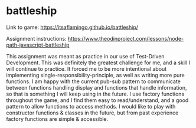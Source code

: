 # battleship

Link to game: https://itsaflamingo.github.io/battleship/

Assignment instructions: https://www.theodinproject.com/lessons/node-path-javascript-battleship

This assignment was meant as practice in our use of Test-Driven Development. This was definitely the greatest challenge for me, and a skill I will continue to practice. 
It forced me to be more intentional about implementing single-responsibility-principle, as well as writing more pure functions. 
I am happy with the current pub-sub pattern to communicate between functions handling display and functions that handle information, so that is something I will keep using in the future. 
I use factory functions throughout the game, and I find them easy to read/understand, and a good pattern to allow functions to access methods. I would like to play with constructor functions & classes in the future, but from past experience factory functions are simple & accessible. 